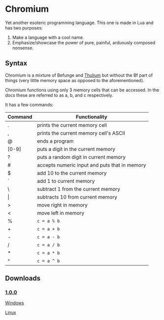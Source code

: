 # Chromium
 Yet another esoteric programming language. This one is made in Lua and has two purposes:
  1. Make a language with a cool name.
  2. Emphasize/showcase the power of pure, painful, arduously composed nonsense.

## Syntax
 Chromium is a mixture of Befunge and [Thulium](https://github.com/JavaCode7/Thulium) but without the Bf part of things (very little memory space as opposed to the aforementioned).

 Chromium functions using only 3 memory cells that can be accessed. In the docs these are referred to as a, b, and c respectively.

 It has a few commands:

 Command | Functionality 
 --------|--------
  .      | prints the current memory cell
  ,      | prints the current memory cell's ASCII
  @      | ends a program
  [0-9]  | puts a digit in the current memory
  ?      | puts a random digit in current memory
  \#     | accepts numeric input and puts that in memory
  $      | add 10 to the current memory
  `      | add 1 to current memory
  \      | subtract 1 from the current memory
  \|     | subtracts 10 from current memory
  \>     | move right in memory
  <      | move left in memory
  %      | ```c = a % b```
  \+     | ```c = a + b```
  \-     | ```c = a - b```
  /      | ```c = a / b```
  \*     | ```c = a * b```
  ^      | ```c = a ^ b```

## Downloads
### [1.0.0](https://github.com/Technetium-Inc/Chromium/tree/v1.0.0)

 [Windows](https://github.com/Technetium-Inc/Chromium/releases/download/v1.0.0/chromium.zip)

 [Linux](https://github.com/Technetium-Inc/Chromium/releases/download/v1.0.0/chromium.out)